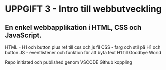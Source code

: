 # UPPGIFT 3 - Intro till webbutveckling

## En enkel webbapplikation i HTML, CSS och JavaScript.

 

HTML - H1 och button plus ref till css och js fil
CSS - farg och stil på H1 och button
JS - eventlistener och funktion för att byta text H1 till Goodbye World

Repo initiated och published genom VSCODE Github koppling
